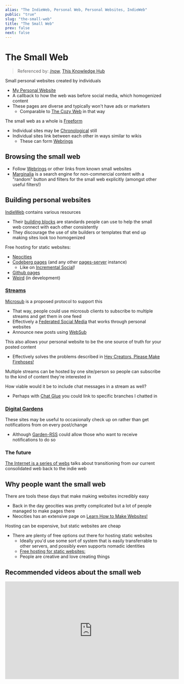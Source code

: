 ```yaml
---
alias: "The IndieWeb, Personal Web, Personal Websites, IndieWeb"
public: "true"
slug: "the-small-web"
title: "The Small Web"
prev: false
next: false
---
```

# The Small Web

> Referenced by: [/now](/now/index), [This Knowledge Hub](/garden/this-knowledge-hub/index.md)

Small personal websites created by individuals
- [My Personal Website](/garden/my-personal-website/index.md)
- A callback to how the web was before social media, which homogenized content
- These pages are diverse and typically won't have ads or marketers
	- Comparable to [The Cozy Web](/garden/the-cozy-web/index.md) in that way

The small web as a whole is [Freeform](/garden/freeform/index.md)
- Individual sites may be [Chronological](/garden/chronological/index.md) still
- Individual sites link between each other in ways similar to wikis
	- These can form [Webrings](/garden/webrings/index.md)

## Browsing the small web
- Follow [Webrings](/garden/webrings/index.md) or other links from known small websites
- [Marginalia](https://search.marginalia.nu) is a search engine for non-commercial content with a "random" button and filters for the small web explicitly (amongst other useful filters!)

## Building personal websites

[IndieWeb](https://indieweb.org/) contains various resources
- Their [building blocks](https://indieweb.org/Category:building-blocks) are standards people can use to help the small web connect with each other consistently
- They discourage the use of site builders or templates that end up making sites look too homogenized

<span id="665b6ac0-d3ca-41d8-9534-929ac2907c2e">Free hosting for static websites:</span>
- [Neocities](https://neocities.org)
- [Codeberg pages](https://codeberg.page) (and any other [pages-server](https://codeberg.org/Codeberg/pages-server) instance)
	- Like on [Incremental Social](https://incremental.social/pages)!
- [Github pages](https://pages.github.com)
- [Weird](/garden/weird/index.md) (in development)

### [Streams](https://indieweb.org/stream)

[Microsub](https://indieweb.org/Microsub) is a proposed protocol to support this
- That way, people could use microsub clients to subscribe to multiple streams and get them in one feed
- Effectively a [Federated Social Media](/garden/fediverse/index.md) that works through personal websites
- Announce new posts using [WebSub](https://indieweb.org/WebSub)

This also allows your personal website to be the one source of truth for your posted content
- Effectively solves the problems described in [Hey Creators, Please Make Firehoses!](https://jonbell.medium.com/hey-creators-please-make-firehoses-8d0c48c075e4)

Multiple streams can be hosted by one site/person so people can subscribe to the kind of content they're interested in

How viable would it be to include chat messages in a stream as well?
- Perhaps with [Chat Glue](/garden/chat-glue/index.md) you could link to specific branches I chatted in

### [Digital Gardens](/garden/digital-gardens/index.md)

These sites may be useful to occasionally check up on rather than get notifications from on every post/change
- Although [Garden-RSS](/garden/garden-rss/index.md) could allow those who want to receive notifications to do so

### The future

[The Internet is a series of webs](https://aramzs.xyz/essays/the-internet-is-a-series-of-webs/) talks about transitioning from our current consolidated web back to the indie web

## Why people want the small web

There are tools these days that make making websites incredibly easy
- Back in the day geocities was pretty complicated but a lot of people managed to make pages there
- Neocities has an extensive page on [Learn How to Make Websites!](https://neocities.org/tutorials)

Hosting can be expensive, but static websites are cheap
- There are plenty of free options out there for hosting static websites
	- Ideally you'd use some sort of system that is easily transferrable to other servers, and possibly even supports nomadic identities
	- [Free hosting for static websites:](/garden/the-small-web/index.md#665b6ac0-d3ca-41d8-9534-929ac2907c2e)
	- People are creative and love creating things

## Recommended videos about the small web

<iframe width="560" height="315" src="https://www.youtube.com/embed/00qwzmMrtok" title="" frameBorder="0" allowFullScreen />

<iframe width="560" height="315" src="https://www.youtube.com/embed/rTSEr0cRJY8" title="" frameBorder="0" allowFullScreen />
